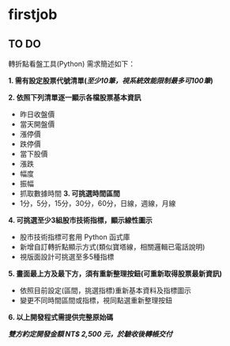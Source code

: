 # firstjob
## TO DO
轉折點看盤工具(Python)
需求簡述如下：

**1. 需有設定股票代號清單(*至少10筆，視系統效能限制最多可100筆*)**

**2. 依照下列清單逐一顯示各檔股票基本資訊**
   - 昨日收盤價
   - 當天開盤價
   - 漲停價
   - 跌停價
   - 當下股價
   - 漲跌
   - 幅度
   - 振幅
   - 抓取數據時間
**3. 可挑選時間區間**
   - 1分，5分，15分，30分，60分，日線，週線，月線

**4. 可挑選至少3組股市技術指標，顯示線性圖示**
   - 股市技術指標可套用 Python 函式庫
   - 新增自訂轉折點顯示方式(類似寶塔線，相關邏輯已電話說明)
   - 視版面設計可挑選至多5種指標
  
**5. 畫面最上方及最下方，須有重新整理按鈕(可重新取得股票最新資訊)**
   - 依照目前設定(區間，挑選指標)重新基本資料及指標圖示
   - 變更不同時間區間或指標，視同點選重新整理按鈕

**6. 以上開發程式需提供完整原始碼**

***雙方約定開發金額 NT$ 2,500 元，於驗收後轉帳交付***